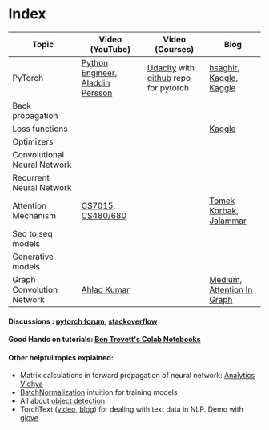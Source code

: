 # Index <a name='index'></a>

| Topic | Video (YouTube) | Video (Courses) | Blog |
|-------|-----------------|-----------------|------|
| PyTorch | [Python Engineer](https://www.youtube.com/watch?v=EMXfZB8FVUA&list=PLqnslRFeH2UrcDBWF5mfPGpqQDSta6VK4), [Aladdin Persson](https://www.youtube.com/watch?v=2S1dgHpqCdk&list=PLhhyoLH6IjfxeoooqP9rhU3HJIAVAJ3Vz) | [Udacity](https://www.udacity.com/course/deep-learning-nanodegree--nd101) with [github](https://github.com/udacity/deep-learning-v2-pytorch) repo for pytorch | [hsaghir](https://hsaghir.github.io/data_science/pytorch_starter/), [Kaggle](https://www.kaggle.com/kanncaa1/pytorch-tutorial-for-deep-learning-lovers), [Kaggle](https://www.kaggle.com/kanncaa1/deep-learning-tutorial-for-beginners) |
| Back propagation | | | |
| Loss functions | | | [Kaggle](https://www.kaggle.com/avilay/pytorch-loss-functions-tutorial) |
| Optimizers | | | |
| Convolutional Neural Network | | |
| Recurrent Neural Network | | |
|Attention Mechanism | [CS7015](https://youtu.be/yInilk6x-OY), [CS480/680](https://youtu.be/OyFJWRnt_AY) | | [Tomek Korbak](https://tomekkorbak.com/2020/06/26/implementing-attention-in-pytorch/), [Jalammar](http://jalammar.github.io/illustrated-transformer/) |
| Seq to seq models | | | |
| Generative models | | | |
| Graph Convolution Network | [Ahlad Kumar](https://youtube.com/playlist?list=PLdxQ7SoCLQANc6Q5HrKjALjjLD42IPRi-) | | [Medium](https://towardsdatascience.com/understanding-graph-convolutional-networks-for-node-classification-a2bfdb7aba7b), [Attention In Graph](https://towardsdatascience.com/graph-attention-networks-under-the-hood-3bd70dc7a87) |

#### Discussions : [pytorch forum](https://discuss.pytorch.org/), [stackoverflow](https://stackoverflow.com/)

#### Good Hands on tutorials: [Ben Trevett's Colab Notebooks](https://github.com/bentrevett)

#### Other helpful topics explained:
- Matrix calculations in forward propagation of neural network: [Analytics Vidhya](https://medium.com/analytics-vidhya/mathematics-and-vectorization-behind-neural-network-b6d491fa617d)
- [BatchNormalization](https://www.youtube.com/watch?v=DtEq44FTPM4) intuition for training models
- All about [object detection](https://www.youtube.com/playlist?list=PL1GQaVhO4f_jLxOokW7CS5kY_J1t1T17S)
- TorchText ([video](https://www.youtube.com/watch?v=KRgq4VnCr7I), [blog](https://www.analyticsvidhya.com/blog/2020/01/first-text-classification-in-pytorch/)) for dealing with text data in NLP. Demo with [glove](https://www.cs.toronto.edu/~lczhang/360/lec/w06/w2v.html)

